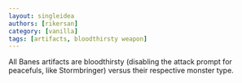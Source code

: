 ```yaml
---
layout: singleidea
authors: [rikersan]
category: [vanilla]
tags: [artifacts, bloodthirsty weapon]
---
```

All Banes artifacts are bloodthirsty (disabling the attack prompt for peacefuls,
like Stormbringer) versus their respective monster type.
